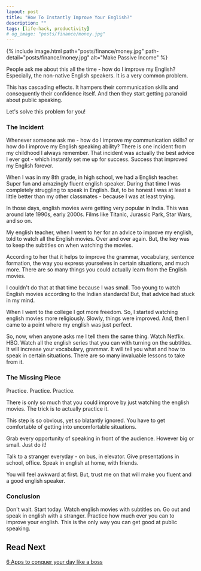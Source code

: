 ```yaml
---
layout: post
title: "How To Instantly Improve Your English?"
description: ""
tags: [life-hack, productivity]
# og_image: "posts/finance/money.jpg"
---
```


{% include image.html path="posts/finance/money.jpg" path-detail="posts/finance/money.jpg" alt="Make Passive Income" %}

People ask me about this all the time - how do I improve my English? Especially, the non-native English speakers. It is a very common problem.

This has cascading effects. It hampers their communication skills and consequently their confidence itself. And then they start getting paranoid about public speaking.

Let's solve this problem for you!

### The Incident

Whenever someone ask me - how do I improve my communication skills? or how do I improve my English speaking ability? There is one incident from my childhood I always remember. That incident was actually the best advice I ever got - which instantly set me up for success. Success that improved my English forever.

When I was in my 8th grade, in high school, we had a English teacher. Super fun and amazingly fluent english speaker. During that time I was completely struggling to speak in English. But, to be honest I was at least a little better than my other classmates - because I was at least trying.

In those days, english movies were getting very popular in India. This was around late 1990s, early 2000s. Films like Titanic, Jurassic Park, Star Wars, and so on.

My english teacher, when I went to her for an advice to improve my english, told to watch all the English movies. Over and over again. But, the key was to keep the subtitles on when watching the movies.

According to her that it helps to improve the grammar, vocabulary, sentence formation, the way you express yourselves in certain situations, and much more. There are so many things you could actually learn from the English movies.

I couldn't do that at that time because I was small. Too young to watch English movies according to the Indian standards! But, that advice had stuck in my mind.

When I went to the college I got more freedom. So, I started watching english movies more religiously. Slowly, things were improved. And, then I came to a point where my english was just perfect. 

So, now, when anyone asks me I tell them the same thing. Watch Netflix. HBO. Watch all the english series that you can with turning on the subtitles. It will increase your vocabulary, grammar. It will tell you what and how to speak in certain situations. There are so many invaluable lessons to take from it.

### The Missing Piece

Practice. Practice. Practice.

There is only so much that you could improve by just watching the english movies. The trick is to actually practice it.

This step is so obvious, yet so blatantly ignored. You have to get comfortable of getting into uncomfortable situations. 

Grab every opportunity of speaking in front of the audience. However big or small. Just do it!

Talk to a stranger everyday - on bus, in elevator. Give presentations in school, office. Speak in english at home, with friends. 

You will feel awkward at first. But, trust me on that will make you fluent and a good english speaker.


### Conclusion

Don't wait. Start today. Watch english movies with subtitles on. Go out and speak in english with a stranger. Practice how much ever you can to improve your english. This is the only way you can get good at public speaking.


## Read Next

[6 Apps to conquer your day like a boss](http://ngninja.com/posts/productivity-apps)
